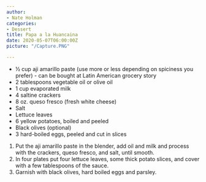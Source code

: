 ```yaml
---
author:
- Nate Holman
categories:
- Dessert
title: Papa a la Huancaina
date: 2020-05-07T06:00:00Z
picture: "/Capture.PNG"

---
```

* ½ cup aji amarillo paste (use more or less depending on spiciness you prefer) - can be bought at Latin American grocery story
* 2 tablespoons vegetable oil or olive oil
* 1 cup evaporated milk
* 4 saltine crackers
* 8 oz. queso fresco (fresh white cheese)
* Salt
* Lettuce leaves
* 6 yellow potatoes, boiled and peeled
* Black olives (optional)
* 3 hard-boiled eggs, peeled and cut in slices

1. Put the aji amarillo paste in the blender, add oil and milk and process with the crackers, queso fresco, and salt, until smooth.
2. In four plates put four lettuce leaves, some thick potato slices, and cover with a few tablespoons of the sauce.
3. Garnish with black olives, hard boiled eggs and parsley.